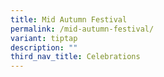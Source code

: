 ```yaml
---
title: Mid Autumn Festival
permalink: /mid-autumn-festival/
variant: tiptap
description: ""
third_nav_title: Celebrations
---
```

